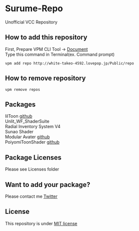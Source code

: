 # Surume-Repo
Unofficial VCC Repository

## How to add this repository
First, Prepare VPM CLI Tool -> [Document](https://vcc.docs.vrchat.com/vpm/cli/)  
Type this command in Terminal(ex. Command prompt)
```
vpm add repo http://white-takeo-4592.lovepop.jp/Public/repo
```

## How to remove repository
```
vpm remove repos
```

## Packages
lilToon [github](https://github.com/lilxyzw/lilToon)  
Unlit_WF_ShaderSuite  
Radial Inventory System V4  
Sunao Shader  
Modular Avater [github](https://github.com/bdunderscore/modular-avatar)  
 PoiyomiToonShader [github](https://github.com/poiyomi/PoiyomiToonShader)  

## Package Licenses
Please see Licenses folder

## Want to add your package?
Please contact me [Twitter](https://twitter.com/surumeika_vr)

## License
This repository is under [MIT license](https://en.wikipedia.org/wiki/MIT_License)
